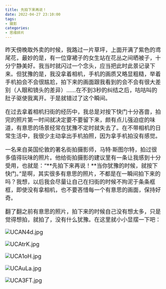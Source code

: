 ```yaml
---
title: 先拍下来再说！
date: 2022-04-27 23:10:00
tags:
- 摄影
categories:
- 思维碎片
---
```


<font size=4>

昨天傍晚取外卖的时候，我路过一片草坪，上面开满了紫色的鸢尾花，最妙的是，有一位穿裙子的女生站在花丛之间晒被子，十分宁静美好。我当时就闪过一个念头，应当把此时此景记录下来。但犹豫的是，我没拿着相机，手机的画质又略显粗糙，举着手机拍会不会很尴尬，拍下来的画面跟我看到的会不会有很大差别（人眼和镜头的差异）......在不到3秒的纠结之后，咕咕叫的肚子驱使我离开。于是就错过了这个瞬间。

在过去拿着相机扫街的经历中，我总是对按下快门十分吝啬，拍完的照片第一时间就决定要不要留下来，颇有点儿强迫症的味道，有意思的场景经常在犹豫不定时就失去了。在不带相机的日常生活中，我很少主动拿出手机拍照，因为拿手机拍没有感觉。

一名来自英国伦敦的著名街拍摄影师，马特·斯图尔特，拍过很多值得玩味的照片。他给街拍摄影的建议里有一条让我感到十分受用，也就是：“**先拍下来再说！**当你犹豫的时候，就按下快门。”是啊，其实很多有意思的照片，不都是在一瞬间拍下来的吗？我想，以后我会尽量让自己在扫街的时候不拘泥于条条框框，即使没有拿相机，也不要吝惜每一个有意思的画面，保持好奇。

翻了翻之前有意思的照片，拍下来的时候自己没有想太多，只是觉得想拍，就拍了，没有什么犹豫。在这里就小小显摆一下吧：
<!-- {% asset_img pic1.jpg %} -->
![UCAN4d.jpg](https://m1.im5i.com/2022/07/30/UCAN4d.jpg)

<!-- {% asset_img pic2.jpg %} -->
![UCAtrK.jpg](https://m1.im5i.com/2022/07/30/UCAtrK.jpg)

<!-- {% asset_img pic3.jpg %} -->
![UCA1oH.jpg](https://m1.im5i.com/2022/07/30/UCA1oH.jpg)

<!-- {% asset_img pic4.jpg %} -->
![UCAuLa.jpg](https://m1.im5i.com/2022/07/30/UCAuLa.jpg)

<!-- {% asset_img pic5.jpg %} -->
![UCA3FT.jpg](https://m1.im5i.com/2022/07/30/UCA3FT.jpg)

</font>